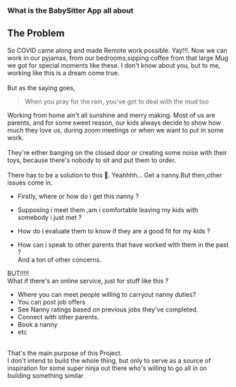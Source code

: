### What is the BabySitter App all about

## The Problem

So COVID came along and made Remote work possible. Yay!!!. Now we can work in our pyjamas, from our bedrooms,sipping coffee from that large Mug we got for special moments like these. 
I don't know about you, but to me, working like this is a dream come true.
<br />
<br />
But as the saying goes, 
> When you pray for the rain, you've got to deal with the mud too

Working from home ain't all sunshine and merry making.
Most of us are parents, and for some sweet reason, our kids always decide to show how much they love us, during zoom meetings or when we want to put in some work.
<br />
<br />
They're either banging on the closed door or creating some noise with their toys, because there's nobody to sit and put them to order.
<br />
<br />
There has to be a solution to this 🤔. Yeahhhh... Get a nanny.But then,other issues come in.
<br />

- Firstly, where or how do i get this nanny ?

- Supposing i meet them ,am i comfortable leaving my kids with somebody i just met ?

- How do i evaluate them to know if they are a good fit for my kids ?

- How can i speak to other parents that have worked with them in the past ?
  <br />
  And a ton of other concerns.

BUT!!!!! 
<br />
What if there's an online service, just for stuff like this ? 
- Where you can meet people willing to carryout nanny duties?
- You can post job offers 
- See Nanny ratings based on previous jobs they've completed.
- Connect with other parents.
- Book a nanny
- etc
<br />
That's the main purpose of this Project.
<br />
I don't intend to build the whole thing, but only to serve as a source of inspiration for some super ninja
out there who's willing to go all in on building something similar
<br />